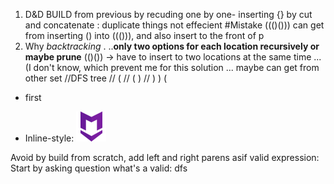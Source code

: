 ﻿1. D&D BUILD from previous   by recuding one by one- inserting {} by cut and concatenate : 
    duplicate things not effecient
#Mistake ((()())) can get from inserting () into ((())), and also insert to the front of p 
2.  Why *backtracking* . ..__only two options for each location recursively or maybe prune__
(()()) -> have to insert to two locations at the same time 
...(I don't know, which prevent me for this solution
... maybe can get from other set
//DFS tree
//     (
//   (    )
// )  )  ( 
   - first
   *  Inline-style: 
![alt text](https://github.com/adam-p/markdown-here/raw/master/src/common/images/icon48.png "Logo Title Text 1")






Avoid by build from scratch, add left and right parens asif valid expression:
Start by asking question what's a valid:  dfs

